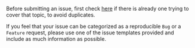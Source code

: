
Before submitting an issue, first check [here](https://gitlab.com/mutt_data/muttlib/-/issues) if there is already one trying to cover that topic, to avoid duplicates.

If you feel that your issue can be categorized as a reproducible `Bug` or a `Feature` request, please use one of the issue templates provided and include as much information as possible.
